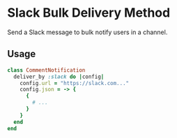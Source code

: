 # Slack Bulk Delivery Method

Send a Slack message to bulk notify users in a channel.

## Usage

```ruby
class CommentNotification
  deliver_by :slack do |config|
    config.url = "https://slack.com..."
    config.json = -> {
      {
        # ...
      }
    }
  end
end
```
